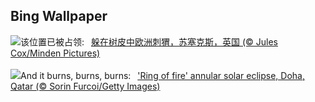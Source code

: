 ## Bing Wallpaper
![](https://www.bing.com/th?id=OHR.AutumnHedgehog_ZH-CN7309314630_UHD.jpg&w=1000)该位置已被占领:&nbsp;&ensp;[躲在树皮中欧洲刺猬，苏塞克斯，英国 (© Jules Cox/Minden Pictures)](https://www.bing.com/th?id=OHR.AutumnHedgehog_ZH-CN7309314630_UHD.jpg)
<br><br/>
![](https://www.bing.com/th?id=OHR.RingEclipse_EN-US1077107553_UHD.jpg&w=1000)And it burns, burns, burns:&nbsp;&ensp;['Ring of fire' annular solar eclipse, Doha, Qatar (© Sorin Furcoi/Getty Images)](https://www.bing.com/th?id=OHR.RingEclipse_EN-US1077107553_UHD.jpg)
<br><br/>
